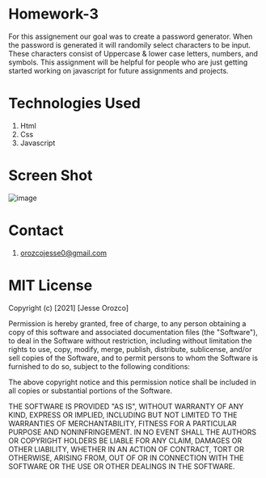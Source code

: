 # Homework-3

For this assignement our goal was to create a password generator. When the password is generated it will randomily select characters to be input. These characters consist of Uppercase & lower case letters, numbers, and symbols. This assignment will be helpful for people who are just getting started working on javascript for future assignments and projects.

# Technologies Used

1. Html
2. Css
3. Javascript

# Screen Shot

![image](https://user-images.githubusercontent.com/61666288/114122527-6aec2080-98be-11eb-9530-fae8d86922e2.png)

# Contact

1. orozcojesse0@gmail.com

# MIT License

Copyright (c) [2021] [Jesse Orozco]

Permission is hereby granted, free of charge, to any person obtaining a copy
of this software and associated documentation files (the "Software"), to deal
in the Software without restriction, including without limitation the rights
to use, copy, modify, merge, publish, distribute, sublicense, and/or sell
copies of the Software, and to permit persons to whom the Software is
furnished to do so, subject to the following conditions:

The above copyright notice and this permission notice shall be included in all
copies or substantial portions of the Software.

THE SOFTWARE IS PROVIDED "AS IS", WITHOUT WARRANTY OF ANY KIND, EXPRESS OR
IMPLIED, INCLUDING BUT NOT LIMITED TO THE WARRANTIES OF MERCHANTABILITY,
FITNESS FOR A PARTICULAR PURPOSE AND NONINFRINGEMENT. IN NO EVENT SHALL THE
AUTHORS OR COPYRIGHT HOLDERS BE LIABLE FOR ANY CLAIM, DAMAGES OR OTHER
LIABILITY, WHETHER IN AN ACTION OF CONTRACT, TORT OR OTHERWISE, ARISING FROM,
OUT OF OR IN CONNECTION WITH THE SOFTWARE OR THE USE OR OTHER DEALINGS IN THE
SOFTWARE.
